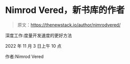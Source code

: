 # Nimrod Vered，新书库的作者

> 原文：<https://thenewstack.io/author/nimrodvered/>

深度工作:度量开发速度的更好方法

2022 年 11 月 3 日上午 10 点

作者:Nimrod Vered